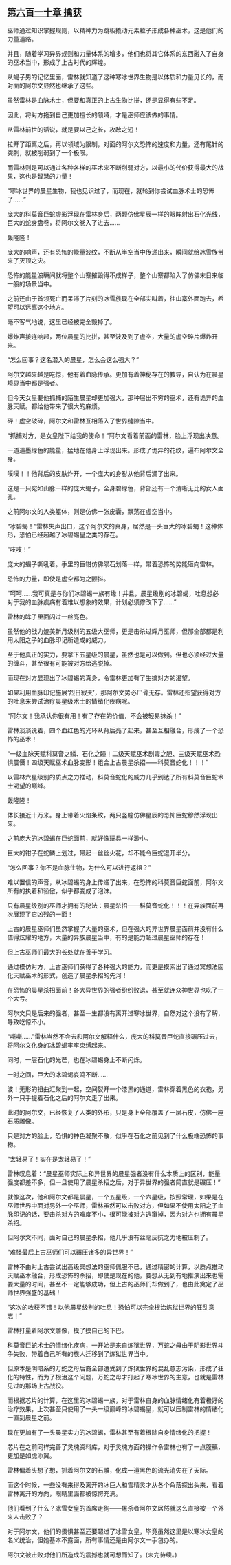 ## [第六百一十章 擒获](https://www.xxbiquge.com/11_11222/8972958.html)


  巫师通过知识掌握规则，以精神力为跳板撬动元素粒子形成各种巫术，这是他们的力量道路。

  并且，随着学习异界规则和力量体系的增多，他们也将其它体系的东西融入了自身的巫术当中，形成了上古时代的辉煌。

  从蝎子男的记忆里面，雷林就知道了这种寒冰世界生物是以体质和力量见长的，而对面的阿尔文显然也继承了这些。

  虽然雷林是血脉术士，但要和真正的上古生物比拼，还是显得有些不足。

  因此，将对方拖到自己更加擅长的领域，才是巫师应该做的事情。

  从雷林前世的话说，就是要以己之长，攻敌之短！

  拉开了距离之后，再以领域为限制，对面的阿尔文恐怖的速度和力量，还有尾针的突刺，就被削弱到了一个极限。

  而雷林则是可以通过各种各样的巫术来不断削弱对方，以最小的代价获得最大的战果，这也是智慧的力量！

  “寒冰世界的晨星生物，我也见识过了，而现在，就轮到你尝试血脉术士的恐怖了……”

  庞大的科莫音巨蛇虚影浮现在雷林身后，两颗仿佛星辰一样的眼眸射出石化光线，巨大的蛇身盘卷，将阿尔文卷入了进去……

  轰隆隆！

  庞大的响声，还有恐怖的能量波纹，不断从半空当中传递出来，瞬间就给冰雪族带来了灭顶之灾。

  恐怖的能量波瞬间就将整个山寨摧毁得不成样子，整个山寨都陷入了仿佛末日来临一般的场景当中。

  之前还由于首领死亡而呆滞了片刻的冰雪族现在全部尖叫着，往山寨外面跑去，希望可以远离这个地方。

  毫不客气地说，这里已经被完全毁掉了。

  爆炸声接连响起，两位晨星的比拼，甚至波及到了虚空，大量的虚空碎片爆炸开来。

  “怎么回事？这名潜入的晨星，怎么会这么强大？”

  阿尔文越来越是吃惊，他有着血脉传承。更加有着神秘存在的教导，自认为在晨星境界当中都是强者。

  但今天女皇要他抓捕的陌生晨星却更加强大，那种层出不穷的巫术，还有诡异的血脉天赋。都给他带来了很大的麻烦。

  砰！虚空破碎，阿尔文和雷林互相落入了世界缝隙当中。

  “抓捕对方，是女皇陛下给我的使命！”阿尔文看着前面的雷林，脸上浮现出决意。

  一道道墨绿色的能量，猛地在他身上浮现出来。形成了诡异的花纹，遍布阿尔文全身。

  噗噗！！他背后的皮肤炸开，一个庞大的身影从他背后涌了出来。

  这是一只宛如山脉一样的庞大蝎子，全身碧绿色，背部还有一个清晰无比的女人面孔。

  之前阿尔文的人类躯体，则是仿佛一张皮囊，飘荡在虚空当中。

  “冰碧蝎！”雷林失声出口，这个阿尔文的真身，居然是一头巨大的冰碧蝎！这种体形，恐怕已经超越了冰碧蝎皇之类的存在。

  “吱吱！”

  庞大的蝎子嘶吼着。手里的巨钳仿佛陨石划落一样，带着恐怖的势能砸向雷林。

  恐怖的力量，即使是虚空都为之颤抖。

  “呵呵……我可真是与你们冰碧蝎一族有缘！并且，晨星级别的冰碧蝎，吐息想必对于我的血脉疾病有着难以想象的效果，计划必须修改下了……”

  雷林的眸子里面闪过一丝亮色。

  虽然他的战力媲美新月级别的五级大巫师，更是击杀过辉月巫师，但那全部都是利用太阳之子的血脉印记所造成的威力。

  至于他真正的实力，要拿下五星级的晨星，虽然也是可以做到。但也必须经过大量的缠斗，甚至很有可能被对方给逃脱掉。

  而现在对方显现出了冰碧蝎的真身，令雷林更加有了生擒对方的渴望。

  如果利用血脉印记施展‘烈日寂灭’，那阿尔文势必尸骨无存。雷林还指望获得对方的吐息来尝试治疗晨星级术士的情绪化疾病呢。

  “阿尔文！我承认你很有用！有了存在的价值，不会被轻易抹杀！”

  雷林淡淡说着，四个血红色的光环从背后亮了起来，甚至互相融合，形成了一个恐怖的巫术！

  “一级血脉天赋科莫音之鳞、石化之瞳！二级天赋巫术剧毒之胆、三级天赋巫术恐惧震慑！四级天赋巫术血脉变形！组合上古晨星杀招——科莫音蛇化！！！”

  以雷林六星级别的质点之力推动，科莫音蛇化的威力几乎到达了所有科莫音巨蛇术士渴望的巅峰。

  轰隆隆！

  体长接近十万米。身上带着火焰条纹，两只竖瞳仿佛星辰的恐怖巨蛇穆然浮现出来。

  之前庞大的冰碧蝎在巨蛇面前，就好像玩具一样渺小。

  巨大的钳子在蛇鳞上划过，带起一丝丝火花，却不能令巨蛇退开半分。

  “怎么回事？你不是血脉生物，为什么可以进行返祖？”

  难以置信的声音，从冰碧蝎的身上传递了出来，在恐怖的科莫音巨蛇面前，阿尔文所有的执着和骄傲，似乎都变成了泡沫。

  只有晨星级别的巫师才拥有的秘法：晨星杀招——科莫音蛇化！！！在异族面前再次展现了它凶残的一面！

  上古的晨星巫师们虽然掌握了大量的巫术，但在强大的异世界晨星面前并没有什么值得炫耀的地方，大量的异族晨星当中，有的是能力超过晨星巫师的存在！

  但上古巫师们最大的长处就在善于学习。

  通过模仿对方，上古巫师们获得了各种强大的能力，而更是摸索出了通过冥想法固化天赋巫术的形式，创造了晨星杀招的先河！

  在恐怖的晨星杀招面前！各大异世界的强者纷纷败退，甚至就连众神世界也吃了一个大亏。

  阿尔文只是后来的强者，甚至一生都没有离开过寒冰世界，自然对这个没有了解，导致吃惊不小。

  “嘶嘶……”雷林当然不会去和阿尔文解释什么，庞大的科莫音巨蛇直接碾压过去，将阿尔文化身的冰碧蝎牢牢束缚起来。

  同时，一层石化的光芒，也在冰碧蝎身上不断闪烁。

  一时之间，巨大的冰碧蝎哀鸣不断……

  波！无形的扭曲汇聚到一起，空间裂开一个漆黑的通道，雷林穿着黑色的衣袍，另外一只手提着石化之后的阿尔文走了出来。

  此时的阿尔文，已经恢复了人类的外形，只是身上全部覆盖了一层石皮，仿佛一座石质雕像。

  只是对方的脸上，恐惧的神色凝聚不散，似乎在石化之前见到了什么极端恐怖的事物。

  “太轻易了！实在是太轻易了！”

  雷林叹息着：“晨星巫师实际上和异世界的晨星强者没有什么本质上的区别，能量强度都差不多，但一旦使用了晨星杀招之后，对于异世界的强者简直就是碾压！”

  就像这次，他和阿尔文都是晨星，一个五星级，一个六星级，按照常理，如果是在巫师世界中面对另外一个巫师，雷林虽然可以击败对方，但如果不使用太阳之子血脉印记的话，要击杀对方的难度不小，很可能被对方逃窜掉，因为对方也拥有晨星杀招。

  但阿尔文不同，面对自己的晨星杀招，他几乎没有丝毫反抗之力地被压制了。

  “难怪最后上古巫师们可以碾压诸多的异世界！”

  雷林不由对上古尝试出高级冥想法的巫师佩服不已，通过精密的计算，以质点推动天赋巫术融合，形成恐怖的杀招，即使是现在的他，要想从无到有地推演出来也需要大量的时间，甚至不一定能够成功，但上古的巫师们却做到了，也由此奠定了巫师世界强盛的基础！

  “这次的收获不错！以他晨星级别的吐息！恐怕可以完全根治炼狱世界的狂乱意志！”

  雷林打量着阿尔文雕像，摸了摸自己的下巴。

  科莫音巨蛇术士的情绪化疾病，一开始是来自炼狱世界，万蛇之母由于阴影世界斗争失败，带着自己所有的族人迁移到了炼狱世界当中。

  但原本是阴暗系的万蛇之母后裔全部遭受到了炼狱世界的混乱意志污染，形成了狂化的特性，而为了根治这个问题，万蛇之母才打起了寒冰世界的主意，也就是雷林见过的那场上古战役。

  而根据芯片的计算，在这里的冰碧蝎一族，对于雷林自身的血脉情绪化有着极好的治疗效果，上次甚至只使用了一头一级巅峰的冰碧蝎皇，就可以压制雷林的情绪化一直到晨星之前。

  现在更加有了一头晨星实力的冰碧蝎，雷林甚至有着根除自身情绪化的把握！

  芯片在之前同样完善了灵魂资料库，对于灵魂方面的操作令雷林也有了一点腹稿，更加是如虎添翼。

  雷林偏着头想了想，抓着阿尔文的石雕，化成一道黑色的流光消失在了天际。

  而这个时候，一些没有来得及离开的冰巨人和雪精灵才从各个角落探出头来，看着雷林离开的方向，眼睛里面都被惊愕充满。

  他们看到了什么？冰雪女皇的首席走狗——屠杀者阿尔文居然就这么直接被一个外来人击败了？

  对于阿尔文，他们的畏惧甚至还要超过了冰雪女皇，毕竟虽然这里是以寒冰女皇的名义统治，但她基本不露面，所有事情还是由阿尔文一手包办的。

  阿尔文被击败对他们所造成的震撼也就可想而知了。(未完待续。)
